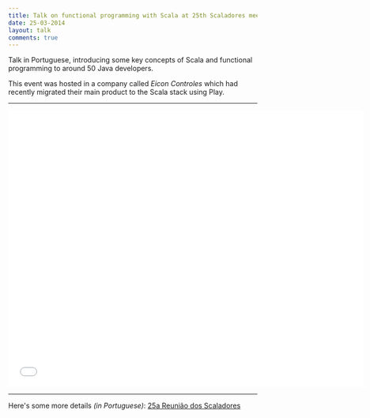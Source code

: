```yaml
---
title: Talk on functional programming with Scala at 25th Scaladores meeting
date: 25-03-2014
layout: talk
comments: true
---
```


Talk in Portuguese, introducing some key concepts of Scala and functional programming to around 50 Java developers.

This event was hosted in a company called *Eicon Controles* which had recently migrated their main product to the Scala stack using Play.

---------------------------------------

<iframe src="//player.vimeo.com/video/90242696" width="720" height="560" frameborder="0" webkitallowfullscreen mozallowfullscreen allowfullscreen></iframe>

---------------------------------------

Here's some more details *(in Portuguese)*: [25a Reunião dos Scaladores](http://scaladores.com.br/2014/03/28/25a-reuniao-dos-scaladores-como-foi/)
